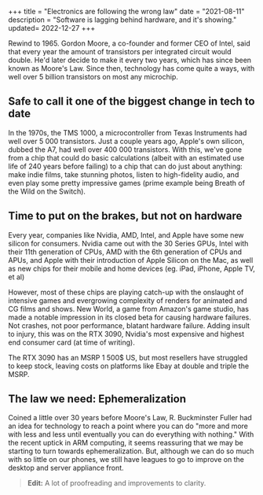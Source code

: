 +++
title = "Electronics are following the wrong law"
date = "2021-08-11"
description = "Software is lagging behind hardware, and it's showing."
updated= 2022-12-27
+++

Rewind to 1965. Gordon Moore, a co-founder and former CEO of Intel, said that every year the amount of transistors per integrated circuit would double. He'd later decide to make it every two years, which has since been known as Moore's Law. Since then, technology has come quite a ways, with well over 5 billion transistors on most any microchip.

## Safe to call it one of the biggest change in tech to date
In the 1970s, the TMS 1000, a microcontroller from Texas Instruments had well over 5 000 transistors. Just a couple years ago, Apple's own silicon, dubbed the A7, had well over 400 000 transistors. With this, we've gone from a chip that could do basic calculations (albeit with an estimated use life of 240 years before failing) to a chip that can do just about anything: make indie films, take stunning photos, listen to high-fidelity audio, and even play some pretty impressive games (prime example being Breath of the Wild on the Switch). 

## Time to put on the brakes, but not on hardware
Every year, companies like Nvidia, AMD, Intel, and Apple have some new silicon for consumers. Nvidia came out with the 30 Series GPUs, Intel with their 11th generation of CPUs, AMD with the 6th generation of CPUs and APUs, and Apple with their introduction of Apple Silicon on the Mac, as well as new chips for their mobile and home devices (eg. iPad, iPhone, Apple TV, et al)

However, most of these chips are playing catch-up with the onslaught of intensive games and evergrowing complexity of renders for animated and CG films and shows. New World, a game from Amazon's game studio, has made a notable impression in its closed beta for causing hardware failures. Not crashes, not poor performance, blatant hardware failure. Adding insult to injury, this was on the RTX 3090, Nvidia's most expensive and highest end consumer card (at time of writing).

The RTX 3090 has an MSRP 1 500$ US, but most resellers have struggled to keep stock, leaving costs on platforms like Ebay at double and triple the MSRP.

## The law we need: Ephemeralization
Coined a little over 30 years before Moore's Law, R. Buckminster Fuller had an idea for technology to reach a point where you can do "more and more with less and less until eventually you can do everything with nothing." With the recent uptick in ARM computing, it seems reassuring that we may be starting to turn towards ephemeralization. But, although we can do so much with so little on our phones, we still have leagues to go to improve on the desktop and server appliance front. 

> **Edit:** A lot of proofreading and improvements to clarity.
